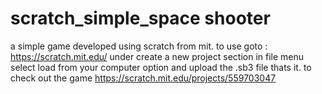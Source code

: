 # scratch_simple_space shooter
a simple game developed using scratch from mit.
to use goto : https://scratch.mit.edu/
under create a new project section in file menu select load from your computer option and upload the .sb3 file
thats it.
to check out the game
https://scratch.mit.edu/projects/559703047



